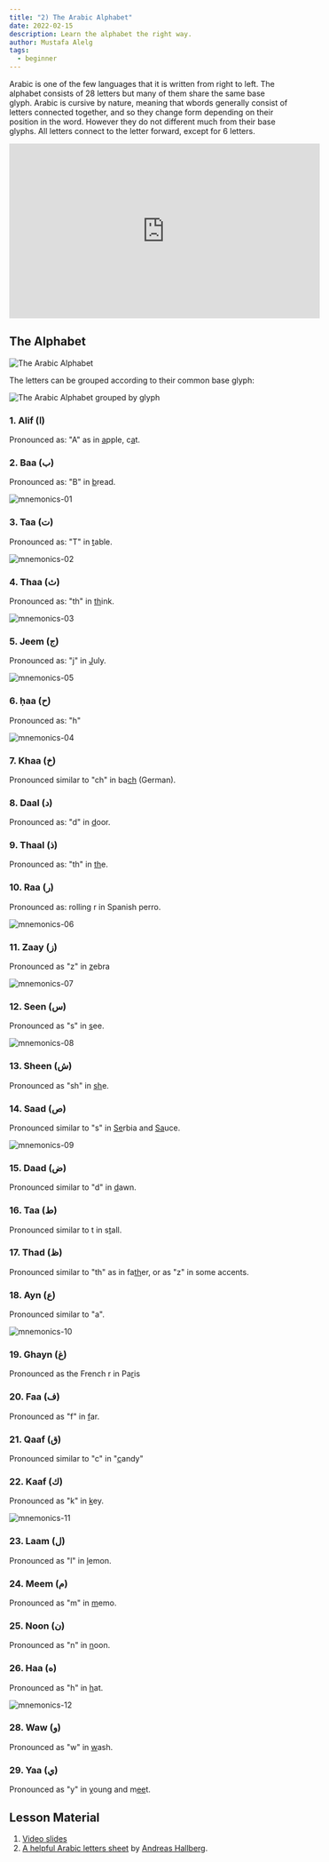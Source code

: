```yaml
---
title: "2) The Arabic Alphabet"
date: 2022-02-15
description: Learn the alphabet the right way.
author: Mustafa Alelg
tags:
  - beginner
---
```


Arabic is one of the few languages that it is written from right to left. The alphabet consists of 28 letters but many of them share the same base glyph. Arabic is cursive by nature, meaning that wbords generally consist of letters connected together, and so they change form depending on their position in the word. However they do not different much from their base glyphs. All letters connect to the letter forward, except for 6 letters.

<iframe width="560" height="315" src="https://www.youtube.com/embed/zkDccT4Obe4" title="YouTube video player" frameborder="0" allow="accelerometer; autoplay; clipboard-write; encrypted-media; gyroscope; picture-in-picture" allowfullscreen></iframe>

## The Alphabet

![The Arabic Alphabet](/2-alphabet.jpg)

The letters can be grouped according to their common base glyph:

![The Arabic Alphabet grouped by glyph](/2-alphabet-1.jpg)

### 1. Alif (ا)

Pronounced as: "A" as in <u>a</u>pple, c<u>a</u>t.

### 2. Baa (ب)

Pronounced as: "B" in <u>b</u>read.

![mnemonics-01](/mnemonics-01.jpg)

### 3. Taa (ت)

Pronounced as: "T" in <u>t</u>able.

![mnemonics-02](/mnemonics-02.jpg)

### 4. Thaa (ث)

Pronounced as: "th" in <u>th</u>ink.

![mnemonics-03](/mnemonics-03.jpg)

### 5. Jeem (ج)

Pronounced as: "j" in <u>J</u>uly.

![mnemonics-05](/mnemonics-05.jpg)

### 6. ḥaa (ح)

Pronounced as: "h"

![mnemonics-04](/mnemonics-04.jpg)

### 7. Khaa (خ)

Pronounced similar to "ch" in ba<u>ch</u> (German).

### 8. Daal (د)

Pronounced as: "d" in <u>d</u>oor.

### 9. Thaal (ذ)

Pronounced as: "th" in <u>th</u>e.

### 10. Raa (ر)

Pronounced as: rolling r in Spanish perro.

![mnemonics-06](/mnemonics-06.jpg)

### 11. Zaay (ز)

Pronounced as "z" in <u>z</u>ebra

![mnemonics-07](/mnemonics-07.jpg)

### 12. Seen (س)

Pronounced as "s" in <u>s</u>ee.

![mnemonics-08](/mnemonics-08.jpg)

### 13. Sheen (ش)

Pronounced as "sh" in <u>sh</u>e.

### 14. Saad (ص)

Pronounced similar to "s" in <u>Se</u>rbia and <u>Sa</u>uce.

![mnemonics-09](/mnemonics-09.jpg)

### 15. Daad (ض)

Pronounced similar to "d" in <u>d</u>awn.

### 16. Taa (ط)

Pronounced similar to t in s<u>t</u>all.

### 17. Thad (ظ)

Pronounced similar to "th" as in fa<u>th</u>er, or as "z" in some accents.

### 18. Ayn (ع)

Pronounced similar to "a".

![mnemonics-10](/mnemonics-10.jpg)

### 19. Ghayn (غ)

Pronounced as the French r in Pa<u>r</u>is

### 20. Faa (ف)

Pronounced as "f" in <u>f</u>ar.

### 21. Qaaf (ق)

Pronounced similar to "c" in "<u>c</u>andy"

### 22. Kaaf (ك)

Pronounced as "k" in <u>k</u>ey.

![mnemonics-11](/mnemonics-11.jpg)

### 23. Laam (ل)

Pronounced as "l" in <u>l</u>emon.

### 24. Meem (م)

Pronounced as "m" in <u>m</u>emo.

### 25. Noon (ن)

Pronounced as "n" in <u>n</u>oon.

### 26. Haa (ه)

Pronounced as "h" in <u>h</u>at.

![mnemonics-12](/mnemonics-12.jpg)

### 28. Waw (و)

Pronounced as "w" in <u>w</u>ash.

### 29. Yaa (ي)

Pronounced as "y" in <u>y</u>oung and m<u>ee</u>t.

## Lesson Material

1. [Video slides](/2-alphabet.pdf)
2. [A helpful Arabic letters sheet](https://andreasmhallberg.github.io/documents/arabic-letters-and-vowel-markers.tex.pdf) by [Andreas Hallberg](https://andreasmhallberg.github.io).